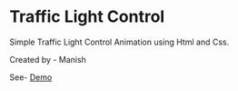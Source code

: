 # Traffic Light Control

Simple Traffic Light Control Animation using Html and Css.

Created by - Manish

See- <a href="https://manishdev20.github.io/Web-Development/TrafficLightControl/" target="_blank" >Demo</a>
